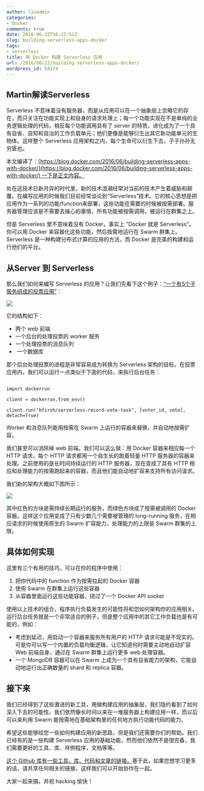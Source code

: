 ```yaml
---
author: liuadmin
categories:
- Docker
comments: true
date: 2016-06-22T16:22:51Z
slug: building-serverless-apps-docker
tags:
- serverless
title: 用 Docker 构建 Serverless 应用
url: /2016/06/22/building-serverless-apps-docker/
wordpress_id: 54174
---
```


## Martin解读Serverless


Serverless 不意味着没有服务器，而是从应用可以在一个抽象层上忽略它的存在，而只关注在功能实现上和自身的请求处理上；每一个功能实现在不是单纯的业务逻辑处理的代码，相反每个功能调用具有了 server 的特质，进化成为了一个具有自省、自知和自治的工作负载单元；他们更像是能够衍生出其它新功能单元的生物体。这样整个 Serverless 应用架构之内，每个生命可以衍生下去，子子孙孙无穷匮也。

本文编译了：[https://blog.docker.com/2016/06/building-serverless-apps-with-docker/](https://blog.docker.com/2016/06/building-serverless-apps-with-docker/) 一下是正文内容。

处在这技术日新月异的时代里，新的技术浪潮经常对当前的技术产生着威胁和颠覆。在编写应用的时候我们目前经常谈论到“Serverless”技术。它的核心思想是把应用作为一系列的功能/function来部署，这些功能在需要的时候被按需部署。服务器管理应该是不需要去操心的事情，所有功能被按需调用，被运行在群集之上。

但是 Serverless 里不意味着没有 Docker，事实上 ”Docker 就是 Serverless”。你可以用 Docker 来容器化这些功能，然后按需地运行在 Swarm 群集上。Serverless 是一种构建分布式计算的应用的方法，而 Docker 是完美的构建和运行他们的平台。


## 从Server 到 Serverless


那么我们如何来编写 Serverless 的应用？让我们先看下这个例子：[“一个有5个子服务组成的投票应用”](https://github.com/docker/example-voting-app)：

![](https://media.licdn.com/mpr/mpr/shrinknp_800_800/AAEAAQAAAAAAAAlaAAAAJGI5NTZjMjRkLTRkNmYtNDEyOC04OTNiLTBmY2I5M2QyOTZiMQ.png)

它的结构如下：
	
  * 两个 web 前端
  * 一个后台的处理投票的 worker 服务
  * 一个处理投票的消息队列
  *  一个数据库

那个后台处理投票的进程是非常容易成为转换为 Serverless 架构的目标。在投票应用内，我们可以运行一点类似于下面的代码，来执行后台任务：

```

import dockerrun

client = dockerrun.from_env()

client.run("bfirsh/serverless-record-vote-task", [voter_id, vote], detach=True)

```

Worker 和消息队列能用按需在 Swarm 上运行的容器来替换，并自动地按需扩容。

我们甚至可以消除掉 web 前端。我们可以这么做：用 Docker 容器来相应每一个HTTP 请求，每个 HTTP 请求都用一个自生长的跑着轻量 HTTP 服务器的容器来处理。之前使用的是长时间持续运行的 HTTP 服务器，现在变成了具有 HTTP 相应和处理能力的按需跑起来的容器，而且他们能自动地扩容来支持所有访问请求。

我们新的架构大概如下图所示：

![](https://media.licdn.com/mpr/mpr/shrinknp_800_800/AAEAAQAAAAAAAAjOAAAAJGQyYTVhZTFiLTRkZWQtNDE0Yi1iMzRkLWU4OWU5NjExZDc2OQ.png)

其中红色的方块是需持续长期运行的服务，而绿色方块成了按需被调用的 Docker容器。这样这个应用变成了只有少数几个需要被管理的 long-running 服务，在相应请求的时候使用原生的 Swarm 扩容能力，处理能力的上限是 Swarm 群集的上限。


## 具体如何实现


这里有三个有用的技巧，可以在你的程序中使用：



	
  1. 把你代码中的 function 作为按需拉起的 Docker 容器
  2. 使用 Swarm 在群集上运行这些容器
  3. 从容器里面运行这些功能容器，绕过了一个 Docker API socket


使用以上技术的组合，程序执行负载发生的可能性将和您如何架构你的应用相关。运行后台任务就是一个非常适合的例子，但是整个应用中的其它工作负载也是有可能的，例如：

	
  * 考虑到延迟，用启动一个容器来服务所有用户的 HTTP 请求可能是不现实的。可是你可以写一个内置的负载均衡逻辑，让它知道何时需要主动地自动扩容 Web 前端自身，通过在 Swarm 群集上运行更多 web 处理容器。
  * 一个 MongoDB 容器可以在 Swarm 上成为一个具有自省能力的架构，它能自动地运行出正确数量的 shard 和 replica 容器。

## 接下来


我们已经得到了这些激进的新工具，用做构建应用的抽象层，我们隐约看到了如何深入下去的可能性。我们依然像长时间以来在一堆服务器上构建应用一样，而以后可以来利用 Swarm 能按需地在基础架构里的任何地方执行功能代码的能力。

希望这些能够给您一些如何构建应用的新思路，但是我们还需要你们的帮助。我们已经有的是一些构建 Serverless 应用的基础功能，然而他们依然不是很完备，我们需要更好的工具、库、样例程序，文档等等。

[这个 Github 库有一些工具、库、代码和文章的链接。](https://github.com/bfirsh/serverless-docker)基于此，如果您想学习更多的话，请共享任何相关的链接，这样我们可以开始协作在一起。

大家一起来搞，并祝 hacking 愉快！


